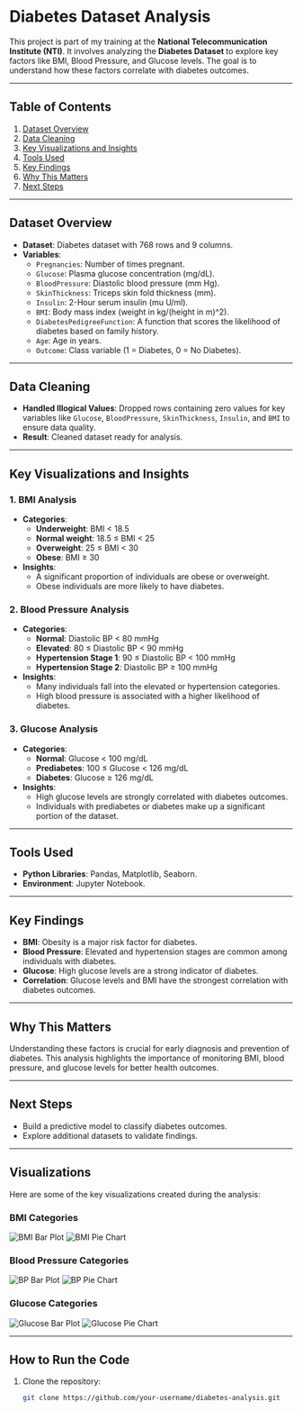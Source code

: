 # Diabetes Dataset Analysis

This project is part of my training at the **National Telecommunication Institute (NTI)**. It involves analyzing the **Diabetes Dataset** to explore key factors like BMI, Blood Pressure, and Glucose levels. The goal is to understand how these factors correlate with diabetes outcomes.

---

## **Table of Contents**
1. [Dataset Overview](#dataset-overview)
2. [Data Cleaning](#data-cleaning)
3. [Key Visualizations and Insights](#key-visualizations-and-insights)
4. [Tools Used](#tools-used)
5. [Key Findings](#key-findings)
6. [Why This Matters](#why-this-matters)
7. [Next Steps](#next-steps)

---

## **Dataset Overview**
- **Dataset**: Diabetes dataset with 768 rows and 9 columns.
- **Variables**:
  - `Pregnancies`: Number of times pregnant.
  - `Glucose`: Plasma glucose concentration (mg/dL).
  - `BloodPressure`: Diastolic blood pressure (mm Hg).
  - `SkinThickness`: Triceps skin fold thickness (mm).
  - `Insulin`: 2-Hour serum insulin (mu U/ml).
  - `BMI`: Body mass index (weight in kg/(height in m)^2).
  - `DiabetesPedigreeFunction`: A function that scores the likelihood of diabetes based on family history.
  - `Age`: Age in years.
  - `Outcome`: Class variable (1 = Diabetes, 0 = No Diabetes).

---

## **Data Cleaning**
- **Handled Illogical Values**: Dropped rows containing zero values for key variables like `Glucose`, `BloodPressure`, `SkinThickness`, `Insulin`, and `BMI` to ensure data quality.
- **Result**: Cleaned dataset ready for analysis.

---

## **Key Visualizations and Insights**

### **1. BMI Analysis**
- **Categories**:
  - **Underweight**: BMI < 18.5
  - **Normal weight**: 18.5 ≤ BMI < 25
  - **Overweight**: 25 ≤ BMI < 30
  - **Obese**: BMI ≥ 30
- **Insights**:
  - A significant proportion of individuals are obese or overweight.
  - Obese individuals are more likely to have diabetes.

### **2. Blood Pressure Analysis**
- **Categories**:
  - **Normal**: Diastolic BP < 80 mmHg
  - **Elevated**: 80 ≤ Diastolic BP < 90 mmHg
  - **Hypertension Stage 1**: 90 ≤ Diastolic BP < 100 mmHg
  - **Hypertension Stage 2**: Diastolic BP ≥ 100 mmHg
- **Insights**:
  - Many individuals fall into the elevated or hypertension categories.
  - High blood pressure is associated with a higher likelihood of diabetes.

### **3. Glucose Analysis**
- **Categories**:
  - **Normal**: Glucose < 100 mg/dL
  - **Prediabetes**: 100 ≤ Glucose < 126 mg/dL
  - **Diabetes**: Glucose ≥ 126 mg/dL
- **Insights**:
  - High glucose levels are strongly correlated with diabetes outcomes.
  - Individuals with prediabetes or diabetes make up a significant portion of the dataset.

---

## **Tools Used**
- **Python Libraries**: Pandas, Matplotlib, Seaborn.
- **Environment**: Jupyter Notebook.

---

## **Key Findings**
- **BMI**: Obesity is a major risk factor for diabetes.
- **Blood Pressure**: Elevated and hypertension stages are common among individuals with diabetes.
- **Glucose**: High glucose levels are a strong indicator of diabetes.
- **Correlation**: Glucose levels and BMI have the strongest correlation with diabetes outcomes.

---

## **Why This Matters**
Understanding these factors is crucial for early diagnosis and prevention of diabetes. This analysis highlights the importance of monitoring BMI, blood pressure, and glucose levels for better health outcomes.

---

## **Next Steps**
- Build a predictive model to classify diabetes outcomes.
- Explore additional datasets to validate findings.

---

## **Visualizations**
Here are some of the key visualizations created during the analysis:

### **BMI Categories**
![BMI Bar Plot](images/BMIBarPlot.png)
![BMI Pie Chart](images/BMIPiePlot.png)

### **Blood Pressure Categories**
![BP Bar Plot](images/bp_barplot.png)
![BP Pie Chart](images/bp_piechart.png)

### **Glucose Categories**
![Glucose Bar Plot](images/glucose_barplot.png)
![Glucose Pie Chart](images/glucose_piechart.png)

---

## **How to Run the Code**
1. Clone the repository:
   ```bash
   git clone https://github.com/your-username/diabetes-analysis.git
